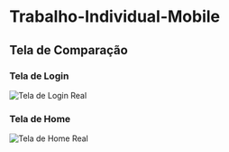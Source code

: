 # Trabalho-Individual-Mobile
## Tela de Comparação

### Tela de Login
![Tela de Login Real](../assets/FacebookTeladeLogin.jpg)

### Tela de Home
![Tela de Home Real](../assets/HomeScreenFacebook.png)
